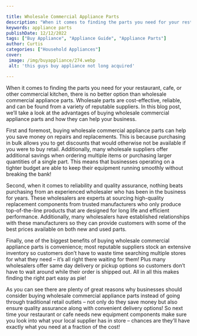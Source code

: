 ```yaml
---

title: Wholesale Commercial Appliance Parts
description: "When it comes to finding the parts you need for your restaurant, cafe, or other commercial kitchen, there is no better option than...check it out to learn"
keywords: appliance parts
publishDate: 12/12/2022
tags: ["Buy Appliance", "Appliance Guide", "Appliance Parts"]
author: Curtis
categories: ["Household Appliances"]
cover: 
 image: /img/buyappliance/274.webp
 alt: 'this guys buy appliance not long acquired'

---
```


When it comes to finding the parts you need for your restaurant, cafe, or other commercial kitchen, there is no better option than wholesale commercial appliance parts. Wholesale parts are cost-effective, reliable, and can be found from a variety of reputable suppliers. In this blog post, we’ll take a look at the advantages of buying wholesale commercial appliance parts and how they can help your business.

First and foremost, buying wholesale commercial appliance parts can help you save money on repairs and replacements. This is because purchasing in bulk allows you to get discounts that would otherwise not be available if you were to buy retail. Additionally, many wholesale suppliers offer additional savings when ordering multiple items or purchasing larger quantities of a single part. This means that businesses operating on a tighter budget are able to keep their equipment running smoothly without breaking the bank!

Second, when it comes to reliability and quality assurance, nothing beats purchasing from an experienced wholesaler who has been in the business for years. These wholesalers are experts at sourcing high-quality replacement components from trusted manufacturers who only produce top-of-the-line products that are designed for long life and efficient performance. Additionally, many wholesalers have established relationships with these manufacturers so they can provide customers with some of the best prices available on both new and used parts. 

Finally, one of the biggest benefits of buying wholesale commercial appliance parts is convenience; most reputable suppliers stock an extensive inventory so customers don’t have to waste time searching multiple stores for what they need – it’s all right there waiting for them! Plus many wholesalers offer same day delivery or pickup options so customers don’t have to wait around while their order is shipped out. All in all this makes finding the right part easy as pie! 

As you can see there are plenty of great reasons why businesses should consider buying wholesale commercial appliance parts instead of going through traditional retail outlets – not only do they save money but also ensure quality assurance along with convenient delivery options! So next time your restaurant or cafe needs new equipment components make sure you look into what your local supplier has in store – chances are they’ll have exactly what you need at a fraction of the cost!
